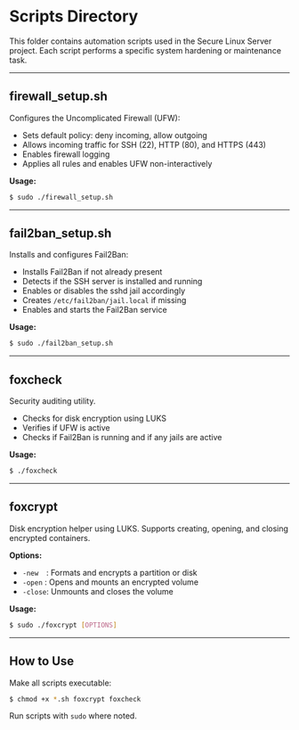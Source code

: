 # Scripts Directory

This folder contains automation scripts used in the Secure Linux Server project. Each script performs a specific system hardening or maintenance task.

---

## firewall_setup.sh

Configures the Uncomplicated Firewall (UFW):

- Sets default policy: deny incoming, allow outgoing
- Allows incoming traffic for SSH (22), HTTP (80), and HTTPS (443)
- Enables firewall logging
- Applies all rules and enables UFW non-interactively

**Usage:**
```sh
$ sudo ./firewall_setup.sh
```

---

## fail2ban_setup.sh

Installs and configures Fail2Ban:

- Installs Fail2Ban if not already present
- Detects if the SSH server is installed and running
- Enables or disables the sshd jail accordingly
- Creates `/etc/fail2ban/jail.local` if missing
- Enables and starts the Fail2Ban service

**Usage:**
```sh
$ sudo ./fail2ban_setup.sh
```

---

## foxcheck

Security auditing utility.

- Checks for disk encryption using LUKS
- Verifies if UFW is active
- Checks if Fail2Ban is running and if any jails are active

**Usage:**
```sh
$ ./foxcheck
```

---

## foxcrypt

Disk encryption helper using LUKS. Supports creating, opening, and closing encrypted containers.

**Options:**

- `-new` : Formats and encrypts a partition or disk
- `-open` : Opens and mounts an encrypted volume
- `-close`: Unmounts and closes the volume

**Usage:**
```sh
$ sudo ./foxcrypt [OPTIONS]
```

---

## How to Use

Make all scripts executable:
```sh
$ chmod +x *.sh foxcrypt foxcheck
```

Run scripts with `sudo` where noted.
